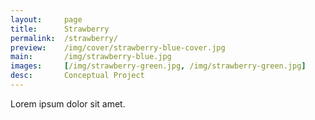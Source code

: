 ```yaml
---
layout:     page
title:      Strawberry
permalink:  /strawberry/
preview:    /img/cover/strawberry-blue-cover.jpg
main:       /img/strawberry-blue.jpg
images:     [/img/strawberry-green.jpg, /img/strawberry-green.jpg]
desc:       Conceptual Project
---
```


Lorem ipsum dolor sit amet.
